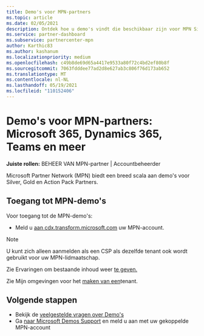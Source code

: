 ```yaml
---
title: Demo's voor MPN-partners
ms.topic: article
ms.date: 02/05/2021
description: Ontdek hoe u demo's vindt die beschikbaar zijn voor MPN Silver, Gold en Action Pack partners.
ms.service: partner-dashboard
ms.subservice: partnercenter-mpn
author: Karthic83
ms.author: kashanum
ms.localizationpriority: medium
ms.openlocfilehash: c49b8de69d65a4417e9533a80f72c4bd2ef80b8f
ms.sourcegitcommit: 7063fdddee77ad2d8e627ab3c806f76d173ab652
ms.translationtype: MT
ms.contentlocale: nl-NL
ms.lasthandoff: 05/19/2021
ms.locfileid: "110152406"
---
```

# <a name="demos-for-mpn-partners--microsoft-365-dynamics-365-teams-and-more"></a>Demo's voor MPN-partners: Microsoft 365, Dynamics 365, Teams en meer

**Juiste rollen:** BEHEER VAN MPN-partner | Accountbeheerder

Microsoft Partner Network (MPN) biedt een breed scala aan demo's voor Silver, Gold en Action Pack Partners.

## <a name="access-mpn-demos"></a>Toegang tot MPN-demo's

Voor toegang tot de MPN-demo's:

- Meld u [aan cdx.transform.microsoft.com](https://cdx.transform.microsoft.com/) uw MPN-account.

>[!NOTE]
>U kunt zich alleen aanmelden als een CSP als dezelfde tenant ook wordt gebruikt voor uw MPN-lidmaatschap.

Zie Ervaringen om bestaande inhoud weer [te geven.](https://cdx.transform.microsoft.com/experiences)

Zie Mijn omgevingen voor het [maken van een](https://cdx.transform.microsoft.com/my-tenants)tenant.

## <a name="next-steps"></a>Volgende stappen

- Bekijk de [veelgestelde vragen over Demo's](https://cdx.transform.microsoft.com/help/faq)
- Ga [naar Microsoft Demos Support](https://cdx.transform.microsoft.com/submit-request) en meld u aan met uw gekoppelde MPN-account
